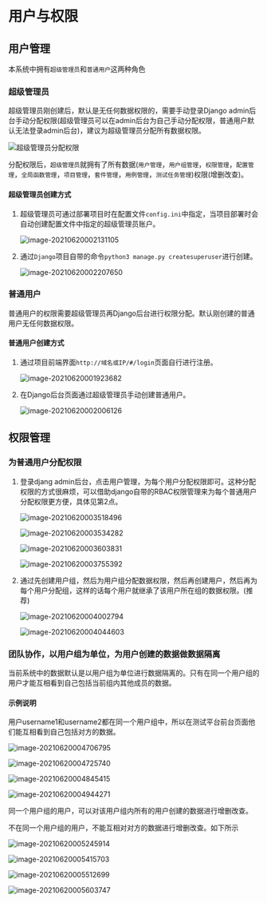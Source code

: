 # 用户与权限

## 用户管理

本系统中拥有`超级管理员`和`普通用户`这两种角色

### 超级管理员

超级管理员刚创建后，默认是无任何数据权限的，需要手动登录Django admin后台手动分配权限(超级管理员可以在admin后台为自己手动分配权限，普通用户默认无法登录admin后台)，建议为超级管理员分配所有数据权限。

![超级管理员分配权限](用户与权限管理.assets/superuser-permission.png)

分配权限后，`超级管理员`就拥有了所有数据(`用户管理`，`用户组管理`，`权限管理`，`配置管理`，`全局函数管理`，`项目管理`，`套件管理`，`用例管理`，`测试任务管理`)权限(增删改查)。

#### 超级管理员创建方式

1. 超级管理员可通过部署项目时在配置文件`config.ini`中指定，当项目部署时会自动创建配置文件中指定的超级管理员账户。

   ![image-20210620002131105](用户与权限管理.assets/image-20210620002131105.png)

2. 通过`Django`项目自带的命令`python3 manage.py createsuperuser`进行创建。

   ![image-20210620002207650](用户与权限管理.assets/image-20210620002207650.png)

### 普通用户

普通用户的权限需要超级管理员再Django后台进行权限分配。默认刚创建的普通用户无任何数据权限。

#### 普通用户创建方式

1. 通过项目前端界面`http://域名或IP/#/login`页面自行进行注册。

   ![image-20210620001923682](用户与权限管理.assets/image-20210620001923682.png)

2. 在Django后台页面通过超级管理员手动创建普通用户。

   ![image-20210620002006126](用户与权限管理.assets/image-20210620002006126.png)

## 权限管理

### 为普通用户分配权限

1. 登录djang admin后台，点击用户管理，为每个用户分配权限即可。这种分配权限的方式很麻烦，可以借助django自带的RBAC权限管理来为每个普通用户分配权限更方便，具体见第2点。

   ![image-20210620003518496](用户与权限管理.assets/image-20210620003518496.png)

   ![image-20210620003534282](用户与权限管理.assets/image-20210620003534282.png)

   ![image-20210620003603831](用户与权限管理.assets/image-20210620003603831.png)

   ![image-20210620003755392](用户与权限管理.assets/image-20210620003755392.png)

2. 通过先创建用户组，然后为用户组分配数据权限，然后再创建用户，然后再为每个用户分配组，这样的话每个用户就继承了该用户所在组的数据权限。(推荐)

   ![image-20210620004002794](用户与权限管理.assets/image-20210620004002794.png)

   ![image-20210620004044603](用户与权限管理.assets/image-20210620004044603.png)

### 团队协作，以用户组为单位，为用户创建的数据做数据隔离

当前系统中的数据默认是以用户组为单位进行数据隔离的。只有在同一个用户组的用户才能互相看到自己包括当前组内其他成员的数据。

#### 示例说明

用户username1和username2都在同一个用户组中，所以在测试平台前台页面他们能互相看到自己包括对方的数据。

![image-20210620004706795](用户与权限管理.assets/image-20210620004706795.png)

![image-20210620004725740](用户与权限管理.assets/image-20210620004725740.png)

![image-20210620004845415](用户与权限管理.assets/image-20210620004845415.png)

![image-20210620004944271](用户与权限管理.assets/image-20210620004944271.png)

同一个用户组的用户，可以对该用户组内所有的用户创建的数据进行增删改查。

不在同一个用户组的用户，不能互相对对方的数据进行增删改查。如下所示

![image-20210620005245914](用户与权限管理.assets/image-20210620005245914.png)

![image-20210620005415703](用户与权限管理.assets/image-20210620005415703.png)

![image-20210620005512699](用户与权限管理.assets/image-20210620005512699.png)

![image-20210620005603747](用户与权限管理.assets/image-20210620005603747.png)

